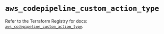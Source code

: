 # `aws_codepipeline_custom_action_type`

Refer to the Terraform Registry for docs: [`aws_codepipeline_custom_action_type`](https://registry.terraform.io/providers/hashicorp/aws/5.37.0/docs/resources/codepipeline_custom_action_type).
